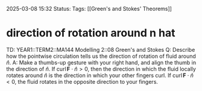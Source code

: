 2025-03-08 15:32
Status: 
Tags: [[Green's and Stokes' Theorems]]
# direction of rotation around n hat

TD: YEAR1::TERM2::MA144 Modelling 2::08 Green's and Stokes
Q: Describe how the pointwise circulation tells us the direction of rotation of fluid around $\hat{n}$.
A: Make a thumbs-up gesture with your right hand, and align the thumb in the direction of $\hat{n}$. If $\operatorname{curl} \mathbf{F} \cdot \hat{n} > 0$, then the direction in which the fluid locally rotates around $\hat{n}$ is the direction in which your other fingers curl. If $\operatorname{curl} \mathbf{F} \cdot \hat{n} < 0$, the fluid rotates in the opposite direction to your fingers.
<!--ID: 1741448094477-->
